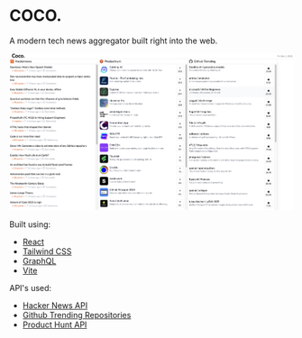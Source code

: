 # COCO.

A modern tech news aggregator built right into the web. 

![Image description](src/assets/Coco-screenshot.png)


Built using:
- [React](https://react.dev/)
- [Tailwind CSS](https://tailwindcss.com/)
- [GraphQL](https://graphql.org/)
- [Vite](https://vitejs.dev/)

API's used:
- [Hacker News API](https://github.com/HackerNews/API)
- [Github Trending Repositories](https://github.com/alisoft/github-trending-api)
- [Product Hunt API](https://api.producthunt.com/v2/docs)


